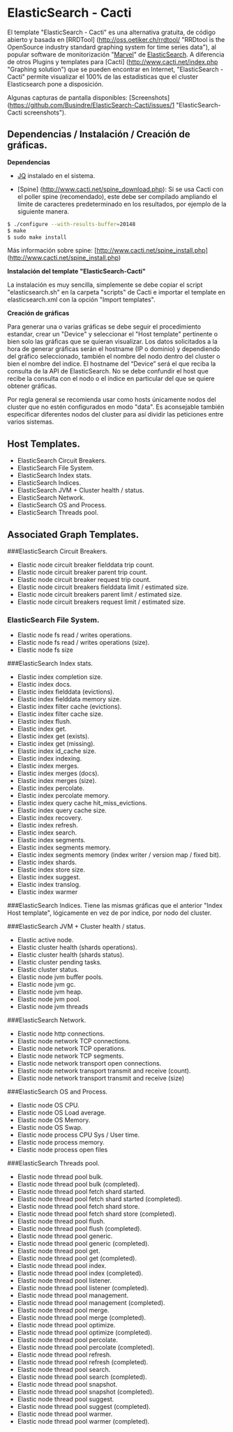 # ElasticSearch - Cacti

El template "ElasticSearch - Cacti" es una alternativa gratuita, de código abierto y basada en [RRDTool] (http://oss.oetiker.ch/rrdtool/ "RRDtool is the OpenSource industry standard graphing system for time series data"), al popular software de monitorización "[Marvel](https://www.elastic.co/products/marvel "Monitor Elasticsearch")" de [ElasticSearch](https://www.elastic.co/ "Search & Analyze Data in Real Time"). A diferencia de otros Plugins y templates para [Cacti] (http://www.cacti.net/index.php "Graphing solution") que se pueden encontrar en Internet, "ElasticSearch - Cacti" permite visualizar el 100% de las estadisticas que el cluster Elasticsearch pone a disposición. 

Algunas capturas de pantalla disponibles: [Screenshots] (https://github.com/Busindre/ElasticSearch-Cacti/issues/1 "ElasticSearch-Cacti screenshots").

## Dependencias / Instalación / Creación de gráficas.

**Dependencias**

* [JQ](https://stedolan.github.io/jq/ "jq command-line JSON processor") instalado en el sistema.

* [Spine] (http://www.cacti.net/spine_download.php): Si se usa Cacti con el poller spine (recomendado), este debe ser compilado ampliando el límite de caracteres predeterminado en los resultados, por ejemplo de la siguiente manera.
```sh
$ ./configure --with-results-buffer=20148
$ make
$ sudo make install
```
Más información sobre spine: [http://www.cacti.net/spine_install.php] (http://www.cacti.net/spine_install.php)

**Instalación del template "ElasticSearch-Cacti"**

La instalación es muy sencilla, simplemente se debe copiar el script "elasticsearch.sh" en la carpeta "scripts" de Cacti e importar el template en elasticsearch.xml con la opción "Import templates".

**Creación de gráficas**

Para generar una o varias gráficas se debe seguir el procedimiento estandar, crear un "Device" y seleccionar el "Host template" pertinente o bien solo las gráficas que se quieran visualizar. Los datos solicitados a la hora de generar gráficas serán el hostname (IP o dominio) y dependiendo del gráfico seleccionado, también el nombre del nodo dentro del cluster o bien el nombre del indice. El hostname del “Device” será el que reciba la consulta de la API de ElasticSearch. No se debe confundir el host que recibe la consulta con el nodo o el índice en particular del que se quiere obtener gráficas. 

Por regla general se recomienda usar como hosts únicamente nodos del cluster que no estén configurados en modo "data". Es aconsejable también especificar diferentes nodos del cluster para así dividir las peticiones entre varios sistemas.

## Host Templates.

 - ElasticSearch Circuit Breakers.
 - ElasticSearch File System.
 - ElasticSearch Index stats.
 - ElasticSearch Indices.
 - ElasticSearch JVM + Cluster health / status.
 - ElasticSearch Network.
 - ElasticSearch OS and Process.
 - ElasticSearch Threads pool.

## Associated Graph Templates.

###ElasticSearch Circuit Breakers.
* Elastic node circuit breaker fielddata trip count.
* Elastic node circuit breaker parent trip count.
* Elastic node circuit breaker request trip count.
* Elastic node circuit breakers fielddata limit / estimated size.
* Elastic node circuit breakers parent limit / estimated size.
* Elastic node circuit breakers request limit / estimated size.

### ElasticSearch File System.
* Elastic node fs read / writes operations.
* Elastic node fs read / writes operations (size).
* Elastic node fs size 

###ElasticSearch Index stats.
* Elastic index completion size.
* Elastic index docs.
* Elastic index fielddata (evictions).
* Elastic index fielddata memory size.
* Elastic index filter cache (evictions).
* Elastic index filter cache size.
* Elastic index flush.
* Elastic index get.
* Elastic index get (exists).
* Elastic index get (missing).
* Elastic index id_cache size.
* Elastic index indexing.
* Elastic index merges.
* Elastic index merges (docs).
* Elastic index merges (size).
* Elastic index percolate.
* Elastic index percolate memory.
* Elastic index query cache hit_miss_evictions.
* Elastic index query cache size.
* Elastic index recovery.
* Elastic index refresh.
* Elastic index search.
* Elastic index segments.
* Elastic index segments memory.
* Elastic index segments memory (index writer / version map / fixed bit).
* Elastic index shards.
* Elastic index store size.
* Elastic index suggest.
* Elastic index translog.
* Elastic index warmer 

###ElasticSearch Indices.
Tiene las mismas gráficas que el anterior "Index Host template", lógicamente en vez de por indice, por nodo del cluster.
 
###ElasticSearch JVM + Cluster health / status.
* Elastic active node.
* Elastic cluster health (shards operations).
* Elastic cluster health (shards status).
* Elastic cluster pending tasks.
* Elastic cluster status.
* Elastic node jvm buffer pools.
* Elastic node jvm gc.
* Elastic node jvm heap.
* Elastic node jvm pool.
* Elastic node jvm threads 

###ElasticSearch Network.
* Elastic node http connections.
* Elastic node network TCP connections.
* Elastic node network TCP operations.
* Elastic node network TCP segments.
* Elastic node network transport open connections.
* Elastic node network transport transmit and receive (count).
* Elastic node network transport transmit and receive (size) 

###ElasticSearch OS and Process.
* Elastic node OS CPU.
* Elastic node OS Load average.
* Elastic node OS Memory.
* Elastic node OS Swap.
* Elastic node process CPU Sys / User time.
* Elastic node process memory.
* Elastic node process open files 

###ElasticSearch Threads pool.
* Elastic node thread pool bulk.
* Elastic node thread pool bulk (completed).
* Elastic node thread pool fetch shard started.
* Elastic node thread pool fetch shard started (completed).
* Elastic node thread pool fetch shard store.
* Elastic node thread pool fetch shard store (completed).
* Elastic node thread pool flush.
* Elastic node thread pool flush (completed).
* Elastic node thread pool generic.
* Elastic node thread pool generic (completed).
* Elastic node thread pool get.
* Elastic node thread pool get (completed).
* Elastic node thread pool index.
* Elastic node thread pool index (completed).
* Elastic node thread pool listener.
* Elastic node thread pool listener (completed).
* Elastic node thread pool management.
* Elastic node thread pool management (completed).
* Elastic node thread pool merge.
* Elastic node thread pool merge (completed).
* Elastic node thread pool optimize.
* Elastic node thread pool optimize (completed).
* Elastic node thread pool percolate.
* Elastic node thread pool percolate (completed).
* Elastic node thread pool refresh.
* Elastic node thread pool refresh (completed).
* Elastic node thread pool search.
* Elastic node thread pool search (completed).
* Elastic node thread pool snapshot.
* Elastic node thread pool snapshot (completed).
* Elastic node thread pool suggest.
* Elastic node thread pool suggest (completed).
* Elastic node thread pool warmer.
* Elastic node thread pool warmer (completed).
